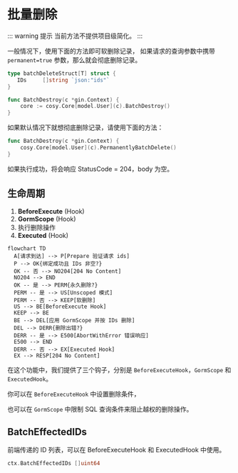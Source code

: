 # 批量删除

::: warning 提示
当前方法不提供项目级简化。
:::

一般情况下，使用下面的方法即可软删除记录，
如果请求的查询参数中携带 `permanent=true` 参数，那么就会彻底删除记录。
```go
type batchDeleteStruct[T] struct {
   IDs     []string `json:"ids"`
}

func BatchDestroy(c *gin.Context) {
    core := cosy.Core[model.User](c).BatchDestroy()
}
```
如果默认情况下就想彻底删除记录，请使用下面的方法：

```go
func BatchDestroy(c *gin.Context) {
    cosy.Core[model.User](c).PermanentlyBatchDelete()
}
```

如果执行成功，将会响应 StatusCode = 204，body 为空。

## 生命周期

1. **BeforeExecute** (Hook)
2. **GormScope** (Hook)
3. 执行删除操作
4. **Executed** (Hook)

```mermaid
flowchart TD
  A[请求到达] --> P[Prepare 验证请求 ids]
  P --> OK{绑定成功且 IDs 非空?}
  OK -- 否 --> NO204[204 No Content]
  NO204 --> END
  OK -- 是 --> PERM{永久删除?}
  PERM -- 是 --> US[Unscoped 模式]
  PERM -- 否 --> KEEP[软删除]
  US --> BE[BeforeExecute Hook]
  KEEP --> BE
  BE --> DEL[应用 GormScope 并按 IDs 删除]
  DEL --> DERR{删除出错?}
  DERR -- 是 --> E500[AbortWithError 错误响应]
  E500 --> END
  DERR -- 否 --> EX[Executed Hook]
  EX --> RESP[204 No Content]
```

在这个功能中，我们提供了三个钩子，分别是 `BeforeExecuteHook`，`GormScope` 和 `ExecutedHook`。

你可以在 `BeforeExecuteHook` 中设置删除条件，

也可以在 `GormScope` 中限制 SQL 查询条件来阻止越权的删除操作。

## BatchEffectedIDs
前端传递的 ID 列表，可以在 BeforeExecuteHook 和 ExecutedHook 中使用。

```go
ctx.BatchEffectedIDs []uint64
```
